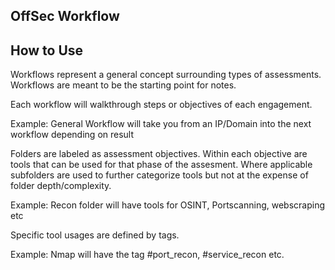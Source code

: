 ## OffSec Workflow

## How to Use

Workflows represent a general concept surrounding types of assessments. Workflows are meant to be the starting point for notes.

Each workflow will walkthrough steps or objectives of each engagement.

Example: General Workflow will take you from an IP/Domain into the next workflow depending on result

Folders are labeled as assessment objectives.  Within each objective are tools that can be used for that phase of the assesment. Where applicable subfolders are used to further categorize tools but not at the expense of folder depth/complexity.

Example: Recon folder will have tools for OSINT, Portscanning, webscraping etc

Specific tool usages are defined by tags.

Example: Nmap will have the tag #port_recon, #service_recon etc.